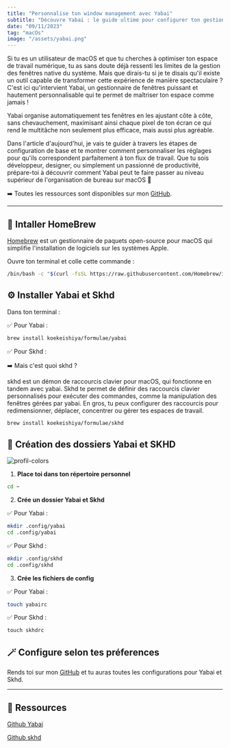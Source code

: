 ```yaml
---
title: "Personnalise ton window management avec Yabai"
subtitle: "Découvre Yabai : le guide ultime pour configurer ton gestionnaire de fenêtres sur macOS et booster ta productivité !"
date: "09/11/2023"
tag: "macOs"
image: "/assets/yabai.png"
---
```


Si tu es un utilisateur de macOS et que tu cherches à optimiser ton espace de travail numérique, tu as sans doute déjà ressenti les limites de la gestion des fenêtres native du système. Mais que dirais-tu si je te disais qu'il existe un outil capable de transformer cette expérience de manière spectaculaire ? C'est ici qu'intervient Yabai, un gestionnaire de fenêtres puissant et hautement personnalisable qui te permet de maîtriser ton espace comme jamais !

Yabai organise automatiquement tes fenêtres en les ajustant côte à côte, sans chevauchement, maximisant ainsi chaque pixel de ton écran ce qui rend le multitâche non seulement plus efficace, mais aussi plus agréable.

Dans l'article d'aujourd'hui, je vais te guider à travers les étapes de configuration de base et te montrer comment personnaliser les réglages pour qu'ils correspondent parfaitement à ton flux de travail. Que tu sois développeur, designer, ou simplement un passionné de productivité, prépare-toi à découvrir comment Yabai peut te faire passer au niveau supérieur de l'organisation de bureau sur macOS 🎉

➡️ Toutes les ressources sont disponibles sur mon [GitHub](https://github.com/AlexandrePDA/dot-files.git).

---

## 🍺 Intaller HomeBrew

[Homebrew](https://brew.sh/) est un gestionnaire de paquets open-source pour macOS qui simplifie l'installation de logiciels sur les systèmes Apple.

Ouvre ton terminal et colle cette commande :

```bash
/bin/bash -c "$(curl -fsSL https://raw.githubusercontent.com/Homebrew/install/HEAD/install.sh)"
```

## ⚙️ Installer Yabai et Skhd

Dans ton terminal :

✅ Pour Yabai :

```bash
brew install koekeishiya/formulae/yabai
```

✅ Pour Skhd :

➡️ Mais c'est quoi skhd ?

skhd est un démon de raccourcis clavier pour macOS, qui fonctionne en tandem avec yabai. Skhd te permet de définir des raccourcis clavier personnalisés pour exécuter des commandes, comme la manipulation des fenêtres gérées par yabai.
En gros, tu peux configurer des raccourcis pour redimensionner, déplacer, concentrer ou gérer tes espaces de travail.

```bash
brew install koekeishiya/formulae/skhd
```

## 🧩 Création des dossiers Yabai et SKHD

![profil-colors](/assets/architecture-dossiers.png)

1. **Place toi dans ton répertoire personnel**

```bash
cd ~
```

2. **Crée un dossier Yabai et Skhd**

✅ Pour Yabai :

```bash
mkdir .config/yabai
cd .config/yabai
```

✅ Pour Skhd :

```bash
mkdir .config/skhd
cd .config/skhd
```

3. **Crée les fichiers de config**

✅ Pour Yabai :

```bash
touch yabairc
```

✅ Pour Skhd :

```bahs
touch skhdrc
```

## 🪄 Configure selon tes préferences

Rends toi sur mon [GitHub](https://github.com/AlexandrePDA/dot-files.git) et tu auras toutes les configurations pour Yabai et Skhd.

---

## 🧠 Ressources

[Github Yabai](https://github.com/koekeishiya/yabai.git)

[Github skhd](https://github.com/koekeishiya/skhd.git)
